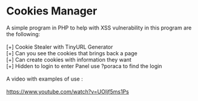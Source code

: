 Cookies Manager
==============

A simple program in PHP to help with XSS vulnerability in this program are the following:<br>
<br>
[+] Cookie Stealer with TinyURL Generator<br>
[+] Can you see the cookies that brings back a page<br>
[+] Can create cookies with information they want<br>
[+] Hidden to login to enter Panel use ?poraca to find the login<br>
<br>
A video with examples of use : <br>
<br>
https://www.youtube.com/watch?v=UOIjf5ms1Ps<br>
